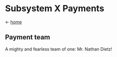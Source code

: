 # Subsystem  X Payments

&lt;- [home](index.md)

## Payment team
A mighty and fearless team of one: Mr. Nathan Dietz!




